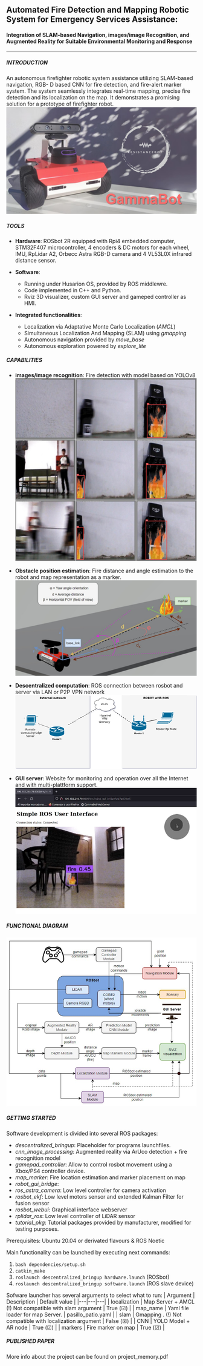 ## Automated Fire Detection and Mapping Robotic System for Emergency Services Assistance:
#### Integration of SLAM-based Navigation, images/image Recognition, and Augmented Reality for Suitable Environmental Monitoring and Response
---
##### INTRODUCTION
An autonomous firefighter
robotic system assistance utilizing SLAM-based navigation, RGB-
D based CNN for fire detection, and fire-alert marker system.
The system seamlessly integrates real-time mapping, precise fire
detection and its localization on the map. It demonstrates a
promising solution for a prototype of firefighter robot.
![A](images/image-1.png)

##### TOOLS
+ **Hardware**: ROSbot 2R equipped with Rpi4 embedded computer, STM32F407 microcontroller, 4 encoders & DC motors for each wheel, IMU, RpLidar A2, Orbecc Astra RGB-D camera and 4 VL53L0X infrared distance sensor.

+ **Software**: 
    + Running under Husarion OS, provided by ROS middlewre.
    + Code implemented in C++ and Python. 
    + Rviz 3D visualizer, custom GUI server and gameped controller as HMI. 

+ **Integrated functionalities**: 
    + Localization via Adaptative Monte Carlo Localization (*AMCL*)
    + Simultaneous Localization And Mapping (SLAM) using *gmapping*
    + Autonomous navigation provided by *move_base*
    + Autonomous exploration powered by  *explore_lite*

##### CAPABILITIES

- **images/image recognition**:
Fire detection with model based on YOLOv8
![B](images/image-2.png)

- **Obstacle position estimation**:
Fire distance and angle estimation to the robot and map representation as a marker.
![C](images/image-3.png)

- **Descentralized computation**:
ROS connection between rosbot and server via LAN or P2P VPN network
![D](images/image-4.png)

- **GUI server**:
Website for monitoring and operation over all the Internet and with multi-plattform support.
![E](images/image-5.png)

##### FUNCTIONAL DIAGRAM
![F](images/image-6.png)

##### GETTING STARTED
Software development is divided into several ROS packages:
+ *descentralized_bringup*: Placeholder for programs launchfiles.
+ *cnn_image_processing*: Augmented reality via ArUco detection + fire recognition model 
+ *gamepad_controller*: Allow to control rosbot movement using a Xbox/PS4 controller device.
+ *map_marker*: Fire location estimation and marker placement on map
+ *robot_gui_bridge*:
+ *ros_astra_camera*: Low level controller for camera activation
+ *rosbot_ekf*: Low level motors sensor and extended Kalman Filter for fusion sensor
+ *rosbot_webui*: Graphical interface webserver
+ *rplidar_ros*: Low level controller of LiDAR sensor
+ *tutorial_pkg*: Tutorial packages provided by manufacturer, modified for testing purposes.

Prerequisites: Ubuntu 20.04 or derivated flavours & ROS Noetic

Main functionality can be launched by executing next commands:
1. ``bash dependencies/setup.sh``
2. ``catkin_make``
3. ``roslaunch descentralized_bringup hardware.launch`` (ROSbot)
4. ``roslaunch descentralized_bringup software.launch`` (ROS slave device)

Sofware launcher has several arguments to select what to run:
| Argument | Description | Default value |
|---|---|---|
| localization | Map Server + AMCL (!) Not compatible with slam argument | True (&#9745;) |
| map_name | Yaml file loader for map Server.  | pasillo_patio.yaml |
| slam | Gmapping . (!) Not compatible with localization argument | False (&#x2612;) |
| CNN | YOLO Model + AR node  | True (&#9745;) |
| markers | Fire marker on map | True (&#9745;) |


##### PUBLISHED PAPER
More info about the project can be found on project_memory.pdf
